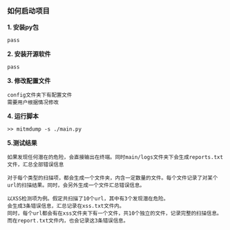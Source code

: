 ### 如何启动项目

__1. 安装py包__

    pass
__2. 安装开源软件__

    pass
__3. 修改配置文件__

    config文件夹下有配置文件
    需要用户根据情况修改
__4. 运行脚本__

    >> mitmdump -s ./main.py

__5.测试结果__

    如果发现任何潜在的危险，会直接输出在终端。同时main/logs文件夹下会生成reports.txt文件，汇总全部错误信息

    对于每个类型的扫描项，都会生成一个文件夹，内含一定数量的文件。每个文件记录了对某个url的扫描结果。同时，会另外生成一个文件汇总错误信息。

    以XSS检测项为例。假定共扫描了10个url，其中有3个发现潜在危险。
    会生成3条错误信息，汇总记录在xss.txt文件内。
    同时，每个url都会有在xss文件夹下有一个文件，共10个独立的文件，记录完整的扫描信息。
    而在report.txt文件内，也会记录这3条错误信息。


